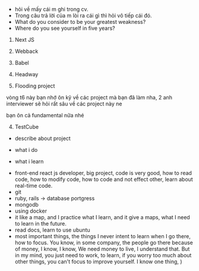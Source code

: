 - hỏi về mấy cái m ghi trong cv.
- Trong câu trả lời của m lòi ra cái gì thì hỏi vô tiếp cái đó.
- What do you consider to be your greatest weakness?
- Where do you see yourself in five years?

1. Next JS

2. Webback

3. Babel

4. Headway

5. Flooding project

vòng t6 này bạn nhớ ôn kỹ về các project mà bạn đã làm nha, 2 anh interviewer sẽ hỏi rất sâu về các project này ne

bạn ôn cả fundamental nữa nhé

4. TestCube

- describe about project

- what i do

- what i learn

* front-end react js developer, big project, code is very good, how to read code, how to modify code, how to code and not effect other, learn about real-time code.
* git
* ruby, rails -> database portgress
* mongodb
* using docker
* it like a map, and I practice what I learn, and it give a maps, what I need to learn in the future.
* read docs, learn to use ubuntu
* most important things, the things I never intent to learn when I go there, how to focus.
  You know, in some company, the people go there because of money, I know, I know, We need money to live, I understand that. But in my mind, you just need to work, to learn, if you worry too much about other things, you can't focus to improve yourself. I know one thing,
  )
